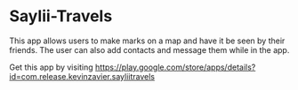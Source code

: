 # Saylii-Travels

This app allows users to make marks on a map and have it be seen by their friends. The user can also add contacts and message them while in the app. 

Get this app by visiting https://play.google.com/store/apps/details?id=com.release.kevinzavier.sayliitravels
